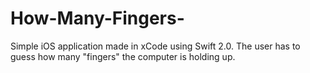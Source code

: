 # How-Many-Fingers-
Simple iOS application made in xCode using Swift 2.0. The user has to guess how many "fingers" the computer is holding up.
